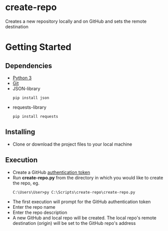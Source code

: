 # create-repo

Creates a new repository locally and on GitHub and sets the remote destination

# Getting Started

## Dependencies

* [Python 3](https://www.python.org/)
* [Git](https://git-scm.com/)
* JSON-library
  ```
  pip install json
  ```
* requests-library
  ```
  pip install requests
  ```

## Installing

* Clone or download the project files to your local machine

## Execution

* Create a GitHub [authentication token](https://github.com/settings/tokens/new)
* Run **create-repo.py** from the directory in which you would like to create the repo, eg.
  ```
  C:\Users\User>py C:\Scripts\create-repo\create-repo.py
  ```
* The first execution will prompt for the GitHub authentication token
* Enter the repo name
* Enter the repo description
* A new GitHub and local repo will be created. The local repo's remote destination (origin) will be set to the GitHub repo's address
